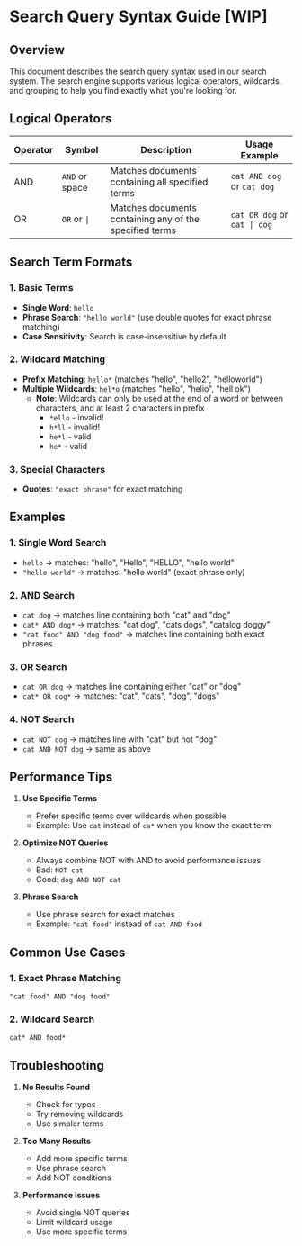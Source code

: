 # Search Query Syntax Guide [WIP]

## Overview

This document describes the search query syntax used in our search system. The search engine supports various logical operators, wildcards, and grouping to help you find exactly what you're looking for.

## Logical Operators

| Operator | Symbol | Description | Usage Example |
|----------|--------|-------------|---------------|
| AND      | `AND` or space | Matches documents containing all specified terms | `cat AND dog` or `cat dog` |
| OR       | `OR` or `\|` | Matches documents containing any of the specified terms | `cat OR dog` or `cat \| dog` |

## Search Term Formats

### 1. Basic Terms
- **Single Word**: `hello`
- **Phrase Search**: `"hello world"` (use double quotes for exact phrase matching)
- **Case Sensitivity**: Search is case-insensitive by default

### 2. Wildcard Matching
- **Prefix Matching**: `hello*` (matches "hello", "hello2", "helloworld")
- **Multiple Wildcards**: `hel*o` (matches "hello", "helio", "hell ok")
  - **Note**: Wildcards can only be used at the end of a word or between characters, and at least 2 characters in prefix
    - `*ello` - invalid!
    - `h*ll` - invalid!
    - `he*l` - valid
    - `he*` - valid

### 3. Special Characters
- **Quotes**: `"exact phrase"` for exact matching

## Examples

### 1. Single Word Search
- `hello` → matches: "hello", "Hello", "HELLO", "hello world"
- `"hello world"` → matches: "hello world" (exact phrase only)

### 2. AND Search
- `cat dog` → matches line containing both "cat" and "dog"
- `cat* AND dog*` → matches: "cat dog", "cats dogs", "catalog doggy"
- `"cat food" AND "dog food"` → matches line containing both exact phrases

### 3. OR Search
- `cat OR dog` → matches line containing either "cat" or "dog"
- `cat* OR dog*` → matches: "cat", "cats", "dog", "dogs"

### 4. NOT Search
- `cat NOT dog` → matches line with "cat" but not "dog"
- `cat AND NOT dog` → same as above

## Performance Tips

1. **Use Specific Terms**
   - Prefer specific terms over wildcards when possible
   - Example: Use `cat` instead of `ca*` when you know the exact term

2. **Optimize NOT Queries**
   - Always combine NOT with AND to avoid performance issues
   - Bad: `NOT cat`
   - Good: `dog AND NOT cat`

3. **Phrase Search**
   - Use phrase search for exact matches
   - Example: `"cat food"` instead of `cat AND food`

## Common Use Cases

### 1. Exact Phrase Matching
```
"cat food" AND "dog food"
```

### 2. Wildcard Search
```
cat* AND food*
```

## Troubleshooting

1. **No Results Found**
   - Check for typos
   - Try removing wildcards
   - Use simpler terms

2. **Too Many Results**
   - Add more specific terms
   - Use phrase search
   - Add NOT conditions

3. **Performance Issues**
   - Avoid single NOT queries
   - Limit wildcard usage
   - Use more specific terms
